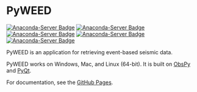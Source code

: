 # PyWEED

[![Anaconda-Server Badge](https://anaconda.org/conda-forge/pyweed/badges/version.svg)](https://anaconda.org/conda-forge/pyweed)
[![Anaconda-Server Badge](https://anaconda.org/conda-forge/pyweed/badges/latest_release_date.svg)](https://anaconda.org/conda-forge/pyweed)
[![Anaconda-Server Badge](https://anaconda.org/conda-forge/pyweed/badges/platforms.svg)](https://anaconda.org/conda-forge/pyweed)
[![Anaconda-Server Badge](https://anaconda.org/conda-forge/pyweed/badges/license.svg)](https://anaconda.org/conda-forge/pyweed)
[![Anaconda-Server Badge](https://anaconda.org/conda-forge/pyweed/badges/downloads.svg)](https://conda.anaconda.org/conda-forge)

PyWEED is an application for retrieving event-based seismic data.

PyWEED works on Windows, Mac, and Linux (64-bit). It is built on [ObsPy](https://obspy.org/) and
[PyQt](https://pypi.python.org/pypi/PyQt5).

For documentation, see the [GitHub Pages](https://iris-edu.github.io/pyweed/).
